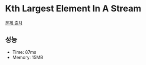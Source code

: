# Kth Largest Element In A Stream

[문제 출처](https://leetcode.com/problems/kth-largest-element-in-a-stream)

## 성능

- Time: 87ms
- Memory: 15MB